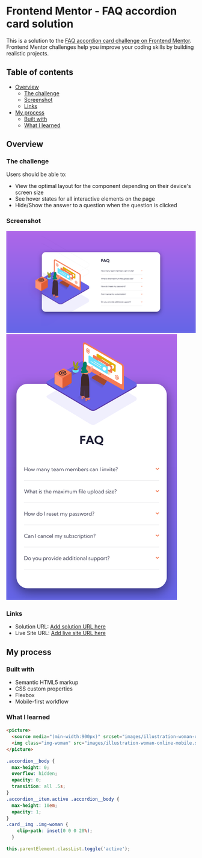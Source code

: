 # Frontend Mentor - FAQ accordion card solution

This is a solution to the [FAQ accordion card challenge on Frontend Mentor](https://www.frontendmentor.io/challenges/faq-accordion-card-XlyjD0Oam). Frontend Mentor challenges help you improve your coding skills by building realistic projects. 

## Table of contents

- [Overview](#overview)
  - [The challenge](#the-challenge)
  - [Screenshot](#screenshot)
  - [Links](#links)
- [My process](#my-process)
  - [Built with](#built-with)
  - [What I learned](#what-i-learned)

## Overview

### The challenge

Users should be able to:

- View the optimal layout for the component depending on their device's screen size
- See hover states for all interactive elements on the page
- Hide/Show the answer to a question when the question is clicked

### Screenshot

![](./screenshot-desktop.png)
![](./screenshot-mobile.png)

### Links

- Solution URL: [Add solution URL here](https://your-solution-url.com)
- Live Site URL: [Add live site URL here](https://your-live-site-url.com)

## My process

### Built with

- Semantic HTML5 markup
- CSS custom properties
- Flexbox
- Mobile-first workflow


### What I learned

```html
<picture>
  <source media="(min-width:900px)" srcset="images/illustration-woman-online-desktop.svg">
  <img class="img-woman" src="images/illustration-woman-online-mobile.svg" alt="illustration woman online">
</picture>
```
```css
.accordion__body {
  max-height: 0;
  overflow: hidden;
  opacity: 0;
  transition: all .5s;
}
.accordion__item.active .accordion__body {
  max-height: 10em;
  opacity: 1;
}
.card__img .img-woman {
    clip-path: inset(0 0 0 20%);
  }
```
```js
this.parentElement.classList.toggle('active');
```
